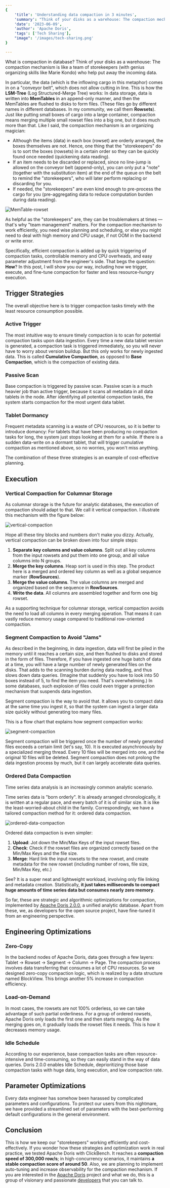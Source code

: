 ```yaml
---
{
    'title': 'Understanding data compaction in 3 minutes',
    'summary': "Think of your disks as a warehouse: The compaction mechanism is like a team of storekeepers who help put away the incoming data.",
    'date': '2023-06-09',
    'author': 'Apache Doris',
    'tags': ['Tech Sharing'],
    "image": '/images/tech-sharing.png'
}

---
```


<!-- 
Licensed to the Apache Software Foundation (ASF) under one
or more contributor license agreements.  See the NOTICE file
distributed with this work for additional information
regarding copyright ownership.  The ASF licenses this file
to you under the Apache License, Version 2.0 (the
"License"); you may not use this file except in compliance
with the License.  You may obtain a copy of the License at

  http://www.apache.org/licenses/LICENSE-2.0

Unless required by applicable law or agreed to in writing,
software distributed under the License is distributed on an
"AS IS" BASIS, WITHOUT WARRANTIES OR CONDITIONS OF ANY
KIND, either express or implied.  See the License for the
specific language governing permissions and limitations
under the License.
-->

What is compaction in database? Think of your disks as a warehouse: The compaction mechanism is like a team of storekeepers (with genius organizing skills like Marie Kondo) who help put away the incoming data. 

In particular, the data (which is the inflowing cargo in this metaphor) comes in on a "conveyor belt", which does not allow cutting in line. This is how the **LSM-Tree** (Log Structured-Merge Tree) works: In data storage, data is written into **MemTables** in an append-only manner, and then the MemTables are flushed to disks to form files. (These files go by different names in different databases. In my community, we call them **Rowsets**). Just like putting small boxes of cargo into a large container, compaction means merging multiple small rowset files into a big one, but it does much more than that. Like I said, the compaction mechanism is an organizing magician: 

- Although the items (data) in each box (rowset) are orderly arranged, the boxes themselves are not. Hence, one thing that the "storekeepers" do is to sort the boxes (rowsets) in a certain order so they can be quickly found once needed (quickening data reading).
- If an item needs to be discarded or replaced, since no line-jump is allowed on the conveyor belt (append-only), you can only put a "note" (together with the substitution item) at the end of the queue on the belt to remind the "storekeepers", who will later perform replacing or discarding for you.
- If needed, the "storekeepers" are even kind enough to pre-process the cargo for you (pre-aggregating data to reduce computation burden during data reading). 

![MemTable-rowset](../static/images/Compaction_1.png)

As helpful as the "storekeepers" are, they can be troublemakers at times — that's why "team management" matters. For the compaction mechanism to work efficiently, you need wise planning and scheduling, or else you might need to deal with high memory and CPU usage, if not OOM in the backend or write error.

Specifically, efficient compaction is added up by quick triggering of compaction tasks, controllable memory and CPU overheads, and easy parameter adjustment from the engineer's side. That begs the question: **How**? In this post, I will show you our way, including how we trigger, execute, and fine-tune compaction for faster and less resource-hungry execution.

## Trigger Strategies

The overall objective here is to trigger compaction tasks timely with the least resource consumption possible.

### Active Trigger

The most intuitive way to ensure timely compaction is to scan for potential compaction tasks upon data ingestion. Every time a new data tablet version is generated, a compaction task is triggered immediately, so you will never have to worry about version buildup. But this only works for newly ingested data. This is called **Cumulative Compaction**, as opposed to **Base Compaction**, which is the compaction of existing data.

### Passive Scan

Base compaction is triggered by passive scan. Passive scan is a much heavier job than active trigger, because it scans all metadata in all data tablets in the node. After identifying all potential compaction tasks, the system starts compaction for the most urgent data tablet.

### Tablet Dormancy

Frequent metadata scanning is a waste of CPU resources, so it is better to introduce domancy: For tablets that have been producing no compaction tasks for long, the system just stops looking at them for a while. If there is a sudden data-write on a dormant tablet, that will trigger cumulative compaction as mentioned above, so no worries, you won't miss anything.

The combination of these three strategies is an example of cost-effective planning.

## Execution

### Vertical Compaction for Columnar Storage

As columnar storage is the future for analytic databases, the execution of compaction should adapt to that. We call it vertical compaction. I illustrate this mechanism with the figure below:

![vertical-compaction](../static/images/Compaction_2.png)

Hope all these tiny blocks and numbers don't make you dizzy. Actually, vertical compaction can be broken down into four simple steps:

1. **Separate key columns and value columns**. Split out all key columns from the input rowsets and put them into one group, and all value columns into N groups.
2. **Merge the key columns**. Heap sort is used in this step. The product here is a merged and ordered key column as well as a global sequence marker (**RowSources**).
3. **Merge the value columns**. The value columns are merged and organized based on the sequence in **RowSources**. 
4. **Write the data**. All columns are assembled together and form one big rowset.

As a supporting technique for columnar storage, vertical compaction avoids the need to load all columns in every merging operation. That means it can vastly reduce memory usage compared to traditional row-oriented compaction.

### Segment Compaction to Avoid "Jams"

As described in the beginning, in data ingestion, data will first be piled in the memory until it reaches a certain size, and then flushed to disks and stored in the form of files. Therefore, if you have ingested one huge batch of data at a time, you will have a large number of newly generated files on the disks. That adds to the scanning burden during data reading, and thus slows down data queries. (Imagine that suddenly you have to look into 50 boxes instead of 5, to find the item you need. That's overwhelming.) In some databases, such explosion of files could even trigger a protection mechanism that suspends data ingestion.

Segment compaction is the way to avoid that. It allows you to compact data at the same time you ingest it, so that the system can ingest a larger data size quickly without generating too many files. 

This is a flow chart that explains how segment compaction works:

![segment-compaction](../static/images/Compaction_3.png)

Segment compaction will be triggered once the number of newly generated files exceeds a certain limit (let's say, 10). It is executed asynchronously by a specialized merging thread. Every 10 files will be merged into one, and the original 10 files will be deleted. Segment compaction does not prolong the data ingestion process by much, but it can largely accelerate data queries.

### Ordered Data Compaction

Time series data analysis is an increasingly common analytic scenario. 

Time series data is "born orderly". It is already arranged chronologically, it is written at a regular pace, and every batch of it is of similar size. It is like the least-worried-about child in the family. Correspondingly, we have a tailored compaction method for it: ordered data compaction.

![ordered-data-compaction](../static/images/Compaction_4.png)

Ordered data compaction is even simpler:

1. **Upload**: Jot down the Min/Max Keys of the input rowset files.
2. **Check**: Check if the rowset files are organized correctly based on the Min/Max Keys and the file size.
3. **Merge**: Hard link the input rowsets to the new rowset, and create metadata for the new rowset (including number of rows, file size, Min/Max Key, etc.)

See? It is a super neat and lightweight workload, involving only file linking and metadata creation. Statistically, **it just takes milliseconds to compact huge amounts of time series data but consumes nearly zero memory**.

So far, these are strategic and algorithmic optimizations for compaction, implemented by [Apache Doris 2.0.0](https://github.com/apache/doris/issues/19231), a unified analytic database. Apart from these, we, as developers for the open source project, have fine-tuned it from an engineering perspective.

## Engineering Optimizations

### Zero-Copy

In the backend nodes of Apache Doris, data goes through a few layers: Tablet -> Rowset -> Segment -> Column -> Page. The compaction process involves data transferring that consumes a lot of CPU resources. So we designed zero-copy compaction logic, which is realized by a data structure named BlockView. This brings another 5% increase in compaction efficiency.

### Load-on-Demand

In most cases, the rowsets are not 100% orderless, so we can take advantage of such partial orderliness. For a group of ordered rowsets, Apache Doris only loads the first one and then starts merging. As the merging goes on, it gradually loads the rowset files it needs. This is how it decreases memory usage. 

### **Idle Schedule**

According to our experience, base compaction tasks are often resource-intensive and time-consuming, so they can easily stand in the way of data queries. Doris 2.0.0 enables Idle Schedule, deprioritizing those base compaction tasks with huge data, long execution, and low compaction rate. 

## Parameter Optimizations

Every data engineer has somehow been harassed by complicated parameters and configurations. To protect our users from this nightmare, we have provided a streamlined set of parameters with the best-performing default configurations in the general environment.

## Conclusion

This is how we keep our "storekeepers" working efficiently and cost-effectively. If you wonder how these strategies and optimization work in real practice, we tested Apache Doris with ClickBench. It reaches a **compaction speed of 300,000 row/s**; in high-concurrency scenarios, it maintains **a stable compaction score of around 50**. Also, we are planning to implement auto-tuning and increase observability for the compaction mechanism. If you are interested in the [Apache Doris](https://github.com/apache/doris) project and what we do, this is a group of visionary and passionate [developers](https://t.co/KcxAtAJZjZ) that you can talk to.
